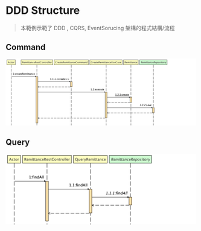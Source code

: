 # DDD Structure
> 本範例示範了 DDD , CQRS, EventSorucing 架構的程式結構/流程

## Command

![](./docs/command.png)

## Query

![](./docs/query.png)
